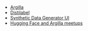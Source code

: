 - [Argilla](https://docs.argilla.io/latest/)
- [Distilabel](https://distilabel.argilla.io/latest/)
- [Synthetic Data Generator UI](https://huggingface.co/spaces/argilla/synthetic-data-generator)
- [Hugging Face and Argilla meetups](https://lu.ma/argilla-event-calendar)
